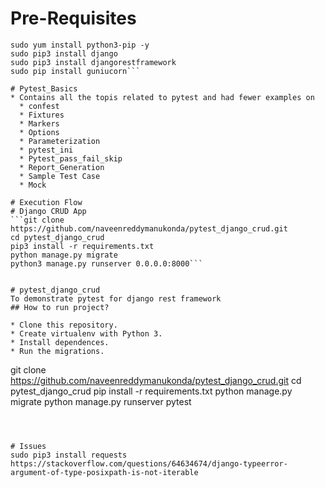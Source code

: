 # Pre-Requisites
```sudo yum install git -t
sudo yum install python3-pip -y
sudo pip3 install django
sudo pip3 install djangorestframework
sudo pip install guniucorn```

# Pytest_Basics
* Contains all the topis related to pytest and had fewer examples on
  * confest
  * Fixtures
  * Markers
  * Options
  * Parameterization
  * pytest_ini
  * Pytest_pass_fail_skip 
  * Report_Generation
  * Sample Test Case
  * Mock

# Execution Flow
# Django CRUD App
```git clone https://github.com/naveenreddymanukonda/pytest_django_crud.git
cd pytest_django_crud
pip3 install -r requirements.txt
python manage.py migrate
python3 manage.py runserver 0.0.0.0:8000```


# pytest_django_crud
To demonstrate pytest for django rest framework
## How to run project?

* Clone this repository.
* Create virtualenv with Python 3.
* Install dependences.
* Run the migrations.

```
git clone https://github.com/naveenreddymanukonda/pytest_django_crud.git
cd pytest_django_crud
pip install -r requirements.txt
python manage.py migrate
python manage.py runserver
pytest
```



# Issues
sudo pip3 install requests
https://stackoverflow.com/questions/64634674/django-typeerror-argument-of-type-posixpath-is-not-iterable
